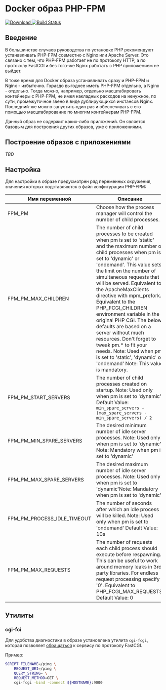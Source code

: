 # Docker образ PHP-FPM

[ ![Download](https://api.bintray.com/packages/javister/docker/javister%3Ajavister-docker-php/images/download.svg) ](https://bintray.com/javister/docker/javister%3Ajavister-docker-php/_latestVersion)
[![Build Status](https://travis-ci.org/javister/javister-docker-php.svg?branch=master)](https://travis-ci.org/javister/javister-docker-php)

## Введение

В большинстве случаев руководства по установке PHP рекомендуют устанавливать 
PHP-FPM совместно с Nginx или Apache Server. Это связано с тем, что PHP-FPM
работает не по протоколу HTTP, а по протоколу FastCGI и без того-же Nginx работать
с PHP приложением не выйдет.

В тоже время для Docker образа устанавливать сразу и PHP-FPM и Nginx - избыточно.
Гораздо выгоднее иметь PHP-FPM отдельно, а Nginx - отдельно. Тогда можно, 
например, отдельно масштабировать контейнеры с PHP-FPM, не имея накладных 
расходов на ненужное, по сути, промежуточное звено в виде дублирующихся инстансов
Nginx. Последний-же можно запустить один раз и обеспечивать с его помощью 
масштабирование по многим контейнерам PHP-FPM.

Данный образ не содержит каких-либо приложений. Он является базовым для
построения других образов, уже с приложениями.

## Построение образов с приложениями

*TBD*

## Настройка

Для настройки в образе предусмотрен ряд переменных окружения, значения которых
подставляются в файл конфигурации PHP-FPM:

|Имя переменной             |Описание|
|---------------------------|--------|
|FPM_PM                     |Choose how the process manager will control the number of child processes.|
|FPM_PM_MAX_CHILDREN        |The number of child processes to be created when pm is set to 'static' and the maximum number of child processes when pm is set to 'dynamic' or 'ondemand'. This value sets the limit on the number of simultaneous requests that will be served. Equivalent to the ApacheMaxClients directive with mpm_prefork. Equivalent to the PHP_FCGI_CHILDREN environment variable in the original PHP CGI. The below defaults are based on a server without much resources. Don't forget to tweak pm.* to fit your needs. Note: Used when pm is set to 'static', 'dynamic' or 'ondemand' Note: This value is mandatory.
|FPM_PM_START_SERVERS       |The number of child processes created on startup. Note: Used only when pm is set to 'dynamic' Default Value: `min_spare_servers + (max_spare_servers - min_spare_servers) / 2`
|FPM_PM_MIN_SPARE_SERVERS   |The desired minimum number of idle server processes. Note: Used only when pm is set to 'dynamic' Note: Mandatory when pm is set to 'dynamic'
|FPM_PM_MAX_SPARE_SERVERS   |The desired maximum number of idle server processes. Note: Used only when pm is set to 'dynamic'Note: Mandatory when pm is set to 'dynamic'
|FPM_PM_PROCESS_IDLE_TIMEOUT|The number of seconds after which an idle process will be killed. Note: Used only when pm is set to 'ondemand' Default Value: 10s
|FPM_PM_MAX_REQUESTS        |The number of requests each child process should execute before respawning. This can be useful to work around memory leaks in 3rd party libraries. For endless request processing specify '0'. Equivalent to PHP_FCGI_MAX_REQUESTS. Default Value: 0

## Утилиты
### cgi-fci

Для удобства диагностики в образе установлена утилита `cgi-fcgi`, которая
позволяет [обращаться](http://www.gregfreeman.io/2016/how-to-connect-to-php-fpm-directly-to-resolve-issues-with-blank-pages/)
к сервису по протоколу FastCGI.

Пример:

```bash
SCRIPT_FILENAME=/ping \
    REQUEST_URI=/ping \
    QUERY_STRING= \
    REQUEST_METHOD=GET \
    cgi-fcgi -bind -connect ${HOSTNAME}:9000
```